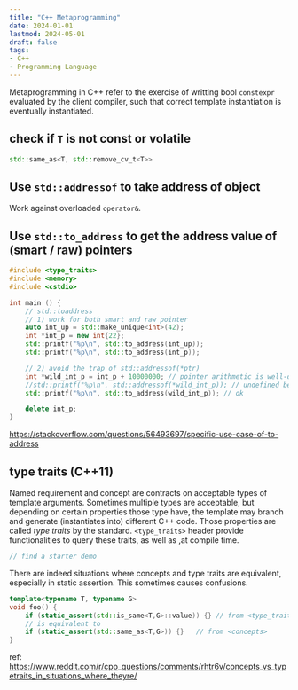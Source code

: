 ```yaml
---
title: "C++ Metaprogramming"
date: 2024-01-01
lastmod: 2024-05-01
draft: false
tags:
- C++
- Programming Language
---
```


Metaprogramming in C++ refer to the exercise of writting bool `constexpr` evaluated by the client compiler, such that correct template instantiation is eventually instantiated.

## check if `T` is not const or volatile

```c++
std::same_as<T, std::remove_cv_t<T>>
```

## Use `std::addressof` to take address of object

Work against overloaded `operator&`.

## Use `std::to_address` to get the address value of (smart / raw) pointers

```c++
#include <type_traits>
#include <memory>
#include <cstdio>

int main () {
    // std::toaddress
    // 1) work for both smart and raw pointer
    auto int_up = std::make_unique<int>(42);
    int *int_p = new int{22};
    std::printf("%p\n", std::to_address(int_up));
    std::printf("%p\n", std::to_address(int_p));

    // 2) avoid the trap of std::addressof(*ptr)
    int *wild_int_p = int_p + 10000000; // pointer arithmetic is well-defined behavior
    //std::printf("%p\n", std::addressof(*wild_int_p)); // undefined behavior
    std::printf("%p\n", std::to_address(wild_int_p)); // ok

    delete int_p;
}
```
https://stackoverflow.com/questions/56493697/specific-use-case-of-to-address


## type traits (C++11)

Named requirement and concept are contracts on acceptable types of template arguments. Sometimes multiple types are acceptable, but depending on certain properties those type have, the template may branch and generate (instantiates into) different C++ code. Those properties are called *type traits* by the standard. `<type_traits>` header provide functionalities to query these traits, as well as ,at compile time.

```c++
// find a starter demo
```

There are indeed situations where concepts and type traits are equivalent, especially in static assertion. This sometimes causes confusions.

```c++
template<typename T, typename G>
void foo() {
    if (static_assert(std::is_same<T,G>::value)) {} // from <type_traits>
    // is equivalent to
    if (static_assert(std::same_as<T,G>)) {}   // from <concepts>
}
```

ref: https://www.reddit.com/r/cpp_questions/comments/rhtr6v/concepts_vs_typetraits_in_situations_where_theyre/
